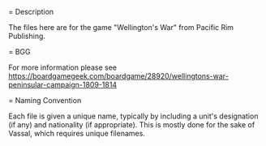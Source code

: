 = Description

The files here are for the game "Wellington's War" from Pacific Rim Publishing.

= BGG

For more information please see https://boardgamegeek.com/boardgame/28920/wellingtons-war-peninsular-campaign-1809-1814

= Naming Convention

Each file is given a unique name, typically by including a unit's designation (if any) and nationality (if appropriate). This is mostly done for the sake of Vassal, which requires unique filenames.
